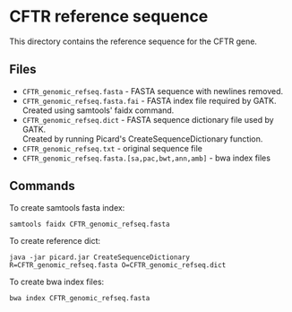 # CFTR reference sequence

This directory contains the reference sequence for the CFTR gene.

## Files

- `CFTR_genomic_refseq.fasta` - FASTA sequence with newlines removed.
- `CFTR_genomic_refseq.fasta.fai` - FASTA index file required by GATK.  
  Created using samtools' faidx command.
- `CFTR_genomic_refseq.dict` - FASTA sequence dictionary file used by GATK.  
  Created by running Picard's CreateSequenceDictionary function.
- `CFTR_genomic_refseq.txt` - original sequence file
- `CFTR_genomic_refseq.fasta.[sa,pac,bwt,ann,amb]` - bwa index files

## Commands

To create samtools fasta index: 
``` 
samtools faidx CFTR_genomic_refseq.fasta 
```

To create reference dict: 
```
java -jar picard.jar CreateSequenceDictionary R=CFTR_genomic_refseq.fasta O=CFTR_genomic_refseq.dict
```

To create bwa index files: 
```
bwa index CFTR_genomic_refseq.fasta
```

